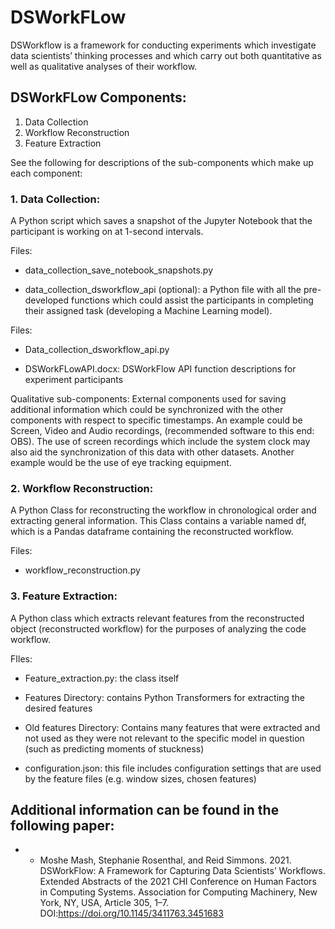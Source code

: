 # DSWorkFLow
DSWorkflow is a framework for conducting experiments which investigate data scientists’ thinking processes and which carry out both quantitative as well as qualitative analyses of their workflow.

## DSWorkFLow Components:
1. Data Collection
2. Workflow Reconstruction
3. Feature Extraction

See the following for descriptions of the sub-components which make up each component:

### 1. Data Collection:
A Python script which saves a snapshot of the Jupyter Notebook that the participant is working on at 1-second intervals.

Files: 

* data_collection_save_notebook_snapshots.py

* data_collection_dsworkflow_api (optional): a Python file with all the pre-developed functions which could assist the participants in completing their assigned task (developing a Machine Learning model).

Files:

* Data_collection_dsworkflow_api.py

* DSWorkFLowAPI.docx: DSWorkFlow API function descriptions for experiment participants

Qualitative sub-components: External components used for saving additional information which could be synchronized with the other components with respect to specific timestamps. An example could be Screen, Video and Audio recordings, (recommended software to this end: OBS). The use of screen recordings which include the system clock may also aid the synchronization of this data with other datasets. Another example would be the use of eye tracking equipment.

### 2. Workflow Reconstruction:
A Python Class for reconstructing the workflow in chronological order and extracting general information. This Class contains a variable named df, which is a Pandas dataframe containing the reconstructed workflow.

Files: 

* workflow_reconstruction.py
	
### 3. Feature Extraction:
A Python class which extracts relevant features from the reconstructed object (reconstructed workflow) for the purposes of analyzing the code workflow.

FIles:

* Feature_extraction.py: the class itself

* Features Directory: contains Python Transformers for extracting the desired features

* Old features Directory: Contains many features that were extracted and not used as they were not relevant to the specific model in question (such as predicting moments of stuckness)

* configuration.json: this file includes configuration settings that are used by the feature files (e.g. window sizes, chosen features)

## Additional information can be found in the following paper:
* * Moshe Mash, Stephanie Rosenthal, and Reid Simmons. 2021. DSWorkFlow: A Framework for Capturing Data Scientists’ Workflows. Extended Abstracts of the 2021 CHI Conference on Human Factors in Computing Systems. Association for Computing Machinery, New York, NY, USA, Article 305, 1–7. DOI:https://doi.org/10.1145/3411763.3451683
 




